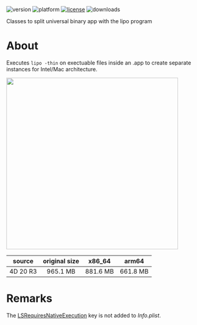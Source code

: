 ![version](https://img.shields.io/badge/version-20%2B-E23089)
![platform](https://img.shields.io/static/v1?label=platform&message=mac-intel%20|%20mac-arm%&color=blue)
[![license](https://img.shields.io/github/license/miyako/4d-class-lipo)](LICENSE)
![downloads](https://img.shields.io/github/downloads/miyako/4d-class-lipo/total)

Classes to split universal binary app with the lipo program

 # About

 Executes `lipo -thin` on exectuable files inside an .app to create separate instances for Intel/Mac architecture.

<img src="https://github.com/miyako/4d-class-lipo/assets/1725068/aa8e671c-801a-41b6-b52a-e8dce83b9939" width="450" />

|source|original size|x86_64|arm64|
|:-:|:-:|:-:|:-:|
|4D 20 R3|965.1 MB|881.6 MB|661.8 MB|

# Remarks

The [LSRequiresNativeExecution](https://developer.apple.com/documentation/bundleresources/information_property_list/lsrequiresnativeexecution) key is not added to *Info.plist*.
